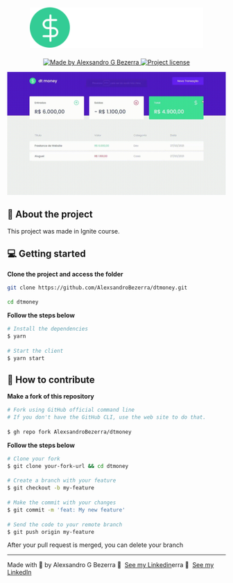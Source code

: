 <h1 align="center">
	<img alt="dt money" src=".github/assets/logo.svg" width="400px" />
</h1>

<p align="center">
  <a href="https://www.linkedin.com/in/alexsandrobezerra">
    <img alt="Made by Alexsandro G Bezerra" src="https://img.shields.io/badge/made%20by-Alexsandro%20G%20Bezerra-33CC95" />
  </a>

  <a href="https://github.com/AlexsandroBezerra/dtmoney/blob/main/LICENSE">
    <img alt="Project license" src="https://img.shields.io/github/license/AlexsandroBezerra/dtmoney?color=33CC95" />
  </a>
</p>

![dt money gif](.github/assets/dt-money.gif)

<p id="about"></p>

## :information_desk_person: About the project

This project was made in Ignite course.

<p id="started"></p>

## :computer: Getting started

**Clone the project and access the folder**

```bash
git clone https://github.com/AlexsandroBezerra/dtmoney.git

cd dtmoney
```

**Follow the steps below**

```bash
# Install the dependencies
$ yarn

# Start the client
$ yarn start
```

<p id="contribute"></p>

## :thinking: How to contribute

**Make a fork of this repository**

```bash
# Fork using GitHub official command line
# If you don't have the GitHub CLI, use the web site to do that.

$ gh repo fork AlexsandroBezerra/dtmoney
```

**Follow the steps below**

```bash
# Clone your fork
$ git clone your-fork-url && cd dtmoney

# Create a branch with your feature
$ git checkout -b my-feature

# Make the commit with your changes
$ git commit -m 'feat: My new feature'

# Send the code to your remote branch
$ git push origin my-feature
```

After your pull request is merged, you can delete your branch

---

Made with :purple_heart: by Alexsandro G Bezerra :wave: &nbsp;[See my Linkedin](https://www.linkedin.com/in/alexsandrobezerra)erra 👋 &nbsp;[See my LinkedIn](https://www.linkedin.com/in/alexsandrobezerra)

